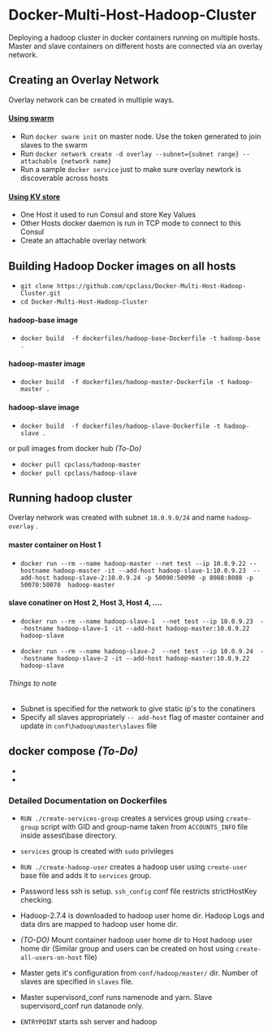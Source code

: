# Docker-Multi-Host-Hadoop-Cluster
Deploying a hadoop cluster in docker containers running on multiple hosts. Master and slave containers on different hosts are connected via an overlay network.

## Creating an Overlay Network
Overlay network can be created in multiple ways.


#### [Using swarm](https://www.youtube.com/watch?v=nGSNULpHHZc)

   * Run `docker swarm init` on master node. Use the token generated to join slaves to the swarm
   * Run `docker network create -d overlay --subnet={subnet range} --attachable {network name}`
   * Run a sample `docker service` just to make sure overlay newtork is discoverable across hosts
    
#### [Using KV store](https://luppeng.wordpress.com/2016/05/03/setting-up-an-overlay-network-on-docker-without-swarm/)

   * One Host it used to run Consul and store Key Values
   * Other Hosts docker daemon is run in TCP mode to connect to this Consul
   * Create an attachable overlay network

## Building Hadoop Docker images on all hosts

  * `git clone https://github.com/cpclass/Docker-Multi-Host-Hadoop-Cluster.git`  
  * `cd Docker-Multi-Host-Hadoop-Cluster`
  
#### hadoop-base image

  * `docker build  -f dockerfiles/hadoop-base-Dockerfile -t hadoop-base .`
  
#### hadoop-master image

  * `docker build  -f dockerfiles/hadoop-master-Dockerfile -t hadoop-master .`
  
#### hadoop-slave image

  * `docker build  -f dockerfiles/hadoop-slave-Dockerfile -t hadoop-slave .`
  
 or pull images from docker hub *(To-Do)*
  
  * `docker pull cpclass/hadoop-master`
  * `docker pull cpclass/hadoop-slave`
 
 
  
 ## Running hadoop cluster
 
 Overlay network was created with subnet `10.0.9.0/24` and name `hadoop-overlay` . 
 
 #### master container on Host 1
 
  * `docker run --rm --name hadoop-master --net test --ip 10.0.9.22 --hostname hadoop-master -it --add-host hadoop-slave-1:10.0.9.23  --add-host hadoop-slave-2:10.0.9.24 -p 50090:50090 -p 8088:8088 -p 50070:50070  hadoop-master`
  
 #### slave conatiner on Host 2, Host 3, Host 4, ....
 
 * `docker run --rm --name hadoop-slave-1  --net test --ip 10.0.9.23  --hostname hadoop-slave-1 -it --add-host hadoop-master:10.0.9.22 hadoop-slave`
 
  * `docker run --rm --name hadoop-slave-2  --net test --ip 10.0.9.24  --hostname hadoop-slave-2 -it --add-host hadoop-master:10.0.9.22 hadoop-slave`
 
  ###### Things to note
  
  * Subnet is specified for the network to give static ip's to the conatiners
  * Specify all slaves appropriately `-- add-host` flag of master container and update in `conf\hadoop\master\slaves` file

  ## docker compose *(To-Do)*
  
  *
  *
  
  ### Detailed Documentation on Dockerfiles 

* `RUN ./create-services-group` creates a services group using `create-group` script with GID and group-name taken from `ACCOUNTS_INFO` file inside assest\base directory. 

* `services` group is created with `sudo` privileges
 
* `RUN ./create-hadoop-user` creates a hadoop user using `create-user` base file and adds it to `services` group. 

* Password less ssh is setup. `ssh_config` conf file restricts strictHostKey checking.

* Hadoop-2.7.4 is downloaded to hadoop user home dir. Hadoop Logs and data dirs are mapped to hadoop user home dir.

* *(TO-DO)* Mount container hadoop user home dir to Host hadoop user home dir (Similar group and users can be created on host using `create-all-users-on-host` file)

* Master gets it's configuration from `conf/hadoop/master/` dir. Number of slaves are specified in `slaves` file.

* Master supervisord_conf runs namenode and yarn. Slave supervisord_conf run datanode only.

* `ENTRYPOINT` starts ssh server and hadoop 






